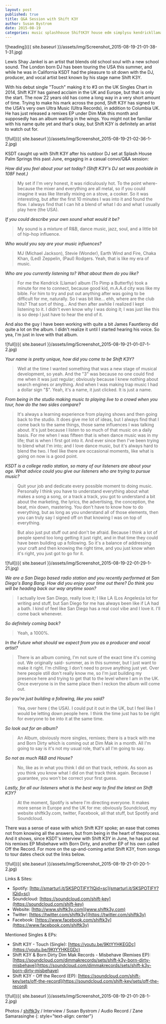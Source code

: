 ```yaml
---
layout: post
published: true
title: Q&A Session with Shift K3Y
author: Susan Bystrom
date: 2015-08-19
categories: music splashhouse ShiftK3Y house edm simplysu kendrickllamar QnA sandiego dj interview rnb dimmak ultramusic jamesfauntleroy zedzeppelin soul bangbang london UK borndirty paulrodgers steveaoki Deorro columbiauk mj chaka khan
---
```


![heading]({{ site.baseurl }}/assets/img/Screenshot_2015-08-19-21-01-38-1-31.jpg)

Lewis Shay Jankel is an artist that blends old school soul with a new school sound. The London born DJ has been touring the USA this summer, and while he was in California KSDT had the pleasure to sit down with the DJ, producer, and vocal artist best known by his stage name Shift K3Y.

With his debut single "Touch" making it to #3 on the UK Singles Chart in 2014, Shift K3Y has gained acclaim in the UK and Europe, but that is only the start. The now 22 years old has come a long way in a very short amount of time. Trying to make his mark across the pond, Shift K3Y has signed to the USA's very own Ultra Music (Ultra Records), in addition to Columbia UK. He has just released a remixes EP under Dim Mak this month and supposedly has an album waiting in the wings. You might not be familiar with his name quite yet and that's okay, but Shift K3Y is definitely an artist to watch out for.

![full]({{ site.baseurl }}/assets/img/Screenshot_2015-08-19-21-02-36-1-2.jpg)

KSDT caught up with Shift K3Y after his outdoor DJ set at Splash House Palm Springs this past June, engaging in a casual convo/Q&A session:

*How did you feel about your set today? (Shift K3Y's DJ set was poolside in 108F heat.)*

> My set if I'm very honest, it was ridiculously hot. To the point where- because the mixer and everything are all metal, so if you could imagine it was like literally mixing on a stove, a cooker. So it was interesting, but after the first 10 minutes I was into it and found the flow. I always find that I can hit a blend of what I do and what I usually play here (the USA).

*If you could describe your own sound what would it be?*

> My sound is a mixture of R&B, dance music, jazz, soul, and a little bit of hip-hop influence.

*Who would you say are your music influences?*

> MJ (Michael Jackson), Stevie (Wonder), Earth Wind and Fire, Chaka Khan, (Led) Zeppelin, (Paul) Rodgers. Yeah, that is like my era of music.

*Who are you currently listening to? What about them do you like?*

> For me the Kendrick (Llamar) album (To Pimp a Butterfly) took a minute for me to connect, because good kid, m.A.A.d city was like my bible. For him to try and put out anything after was going to be difficult for me, naturally. So I was bit like... ehh, where are the club hits? That sort of thing... And then after awhile I realized I kept listening to it. I didn't even know why I was doing it; I was just like this is so deep I just have to hear the end of it.

And also the guy I have been working with quite a bit James Fauntleroy did quite a lot on the album. I didn't realize it until I started hearing his voice. So yea, I'm just in love with that album.

![full]({{ site.baseurl }}/assets/img/Screenshot_2015-08-19-21-01-07-1-2.jpg)

*Your name is pretty unique, how did you come to be Shift K3Y?*

 > Well at the time I wanted something that was a new stage of musical development, so yeah. And the "3" was because no one could find me when it was just regular; obviously because I knew nothing about search engines or anything. And when I was making trap music I had a dollar sign "$".
 Yeah, it's a name, it just clicked. It is just a name.

 *From being in the studio making music to playing live to a crowd when you tour, how do the two sides compare?*

 > It's always a learning experience from playing shows and then going back to the studio. It does give me lot of ideas, but I always find that I come back to the same things, those same influences I was talking about. It's just because I listen to so much of that music on a daily basis. For me when I was fifteen that is when dance music was in my life; that is when I first got into it. And ever since then I've been trying to blend what I'm into; and I love dance music, but it's always hard to blend the two. I feel like there are occasional moments, like what is going on now is a good point.

*KSDT is a college radio station, so many of our listeners are about your age. What advice could you give our listeners who are trying to pursue music?*

> Quit your job and dedicate every possible moment to doing music. Personally I think you have to understand everything about what makes a song a song, or a track a track, you got to understand a bit about the marketing, the lyrics, the advertising, the conception, the beat, mix down, mastering. You don't have to know how to do everything, but as long as you understand all of those elements, then you can truly say I signed off on that knowing I was on top of everything.

> But also just put stuff out and don't be afraid. Because I think a lot of people spend too long getting it just right, and in that time they could have been building up a following. So it's a balance of addressing your craft and then knowing the right time, and you just know when it's right, you just got to go for it.

![full]({{ site.baseurl }}/assets/img/Screenshot_2015-08-19-22-01-29-1-21.jpg)

*We are a San Diego based radio station and you recently performed at San Diego's Bang Bang. How did you enjoy your time out there? Do think you will be heading back our way anytime soon?*

> I actually love San Diego, really love it; I like LA (Los Angeles)a lot for writing and stuff, but San Diego for me has always been like if LA had a bath. I kind of feel like San Diego has a real cool vibe and I love it. I'll come back whenever.

*So definitely coming back?*

> Yeah, a 1000%.

*In the Future what should we expect from you as a producer and vocal artist?*

> There is an album coming, I'm not sure of the exact time it's coming out. We originally said- summer, as in this summer, but I just want to make it right. I'm chilling; I don't need to prove anything just yet. Over here people still don't really know me, so I'm just building my presence here and trying to get that to the level where I am in the UK. Once everyone is in the same place then I reckon the album will come out.

*So you're just building a following, like you said?*

> Yea, over here ( the USA). I could put it out in the UK, but I feel like I would be letting down people here. I think the time just has to be right for everyone to be into it at the same time.

*So look out for an album?*

> An Album, obviously more singles, remixes; there is a track with me and Born Dirty which is coming out at Dim Mak in a month. All I'm going to say is it's not my usual role, that's all I'm going to say.

*So not as much R&B and House?*

> No, like as in what you think I did on that track, rethink. As soon as you think you know what I did on that track think again. Because I guarantee, you won't be correct your first guess.

*Lastly, for all our listeners what is the best way to find the latest on Shift K3Y?*

> At the moment, Spotify is where I'm directing everyone. It makes more sense in Europe and the UK for me: obviously Soundcloud, my website shiftk3y.com, twitter, Facebook, all that stuff, but Spotify and Soundcloud.

There was a sense of ease with which Shift K3Y spoke; an ease that comes not from knowing all the answers, but from being in the heart of theprocess. And it shows, since KSDT's interview with Shift K3Y in June, he has put out his remixes EP Misbehave with Born Dirty, and another EP of his own called Off the Record. For more on the up-and-coming artist Shift K3Y, from songs to tour dates check out the links below.

![full]({{ site.baseurl }}/assets/img/Screenshot_2015-08-19-21-01-20-1-2.jpg)

Links & Sites:

+ Spotify: [http://smarturl.it/SKSPOTIFY?IQid=sc](smarturl.it/SKSPOTIFY?IQid=sc)
+ Soundcloud: [https://soundcloud.com/shift-key](https://soundcloud.com/shift-key)
+ Website: [http://www.shiftk3y.com](www.shiftk3y.com)
+ Twitter: [https://twitter.com/shiftk3y](https://twitter.com/shiftk3y)
+ Facebook: [https://www.facebook.com/shiftk3y](https://www.facebook.com/shiftk3y)

Mentioned Singles & EPs:

+ Shift K3Y - Touch (Single): [https://youtu.be/9KtYYHKEGDc](https://youtu.be/9KtYYHKEGDc)
+ Shift K3Y & Born Dirty Dim Mak Records - Misbehave (Remixes EP): [https://soundcloud.com/dimmakrecords/sets/shift-k3y-born-dirty-misbehave](https://soundcloud.com/dimmakrecords/sets/shift-k3y-born-dirty-misbehave)
+ Shift K3Y - Off the Record (EP): [https://soundcloud.com/shift-key/sets/off-the-record](https://soundcloud.com/shift-key/sets/off-the-record)

![full]({{ site.baseurl }}/assets/img/Screenshot_2015-08-19-21-01-28-1-2.jpg)

Photos / [shiftk3y](https://instagram.com/shiftk3y/) / Interview / Susan Bystrom / Audio Record / Zane Samarasinghe
{: style="text-align: center"}
